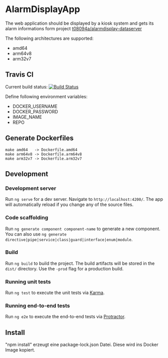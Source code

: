 # AlarmDisplayApp

The web application should be displayed by a kiosk system and gets its alarm informations form project [t08094a/alarmdisplay-dataserver](https://github.com/t08094a/alarmDisplay-DataCenter)

The following architectures are supported:
* amd64
* arm64v8
* arm32v7

## Travis CI
Current build status: [![Build Status](https://travis-ci.org/t08094a/alarmDisplay-App.svg?branch=master)](https://travis-ci.org/t08094a/alarmDisplay-App)

Define following environment variables:
* DOCKER_USERNAME
* DOCKER_PASSWORD
* IMAGE_NAME
* REPO

## Generate Dockerfiles
```console
make amd64   -> Dockerfile.amd64
make arm64v8 -> Dockerfile.arm64v8
make arm32v7 -> Dockerfile.arm32v7
```

## Development

### Development server
Run `ng serve` for a dev server. Navigate to `http://localhost:4200/`. The app will automatically reload if you change any of the source files.

### Code scaffolding
Run `ng generate component component-name` to generate a new component. You can also use `ng generate directive|pipe|service|class|guard|interface|enum|module`.

### Build
Run `ng build` to build the project. The build artifacts will be stored in the `dist/` directory. Use the `-prod` flag for a production build.

### Running unit tests
Run `ng test` to execute the unit tests via [Karma](https://karma-runner.github.io).

### Running end-to-end tests
Run `ng e2e` to execute the end-to-end tests via [Protractor](http://www.protractortest.org/).

## Install
"npm install" erzeugt eine package-lock.json Datei. Diese wird ins Docker Image kopiert.
